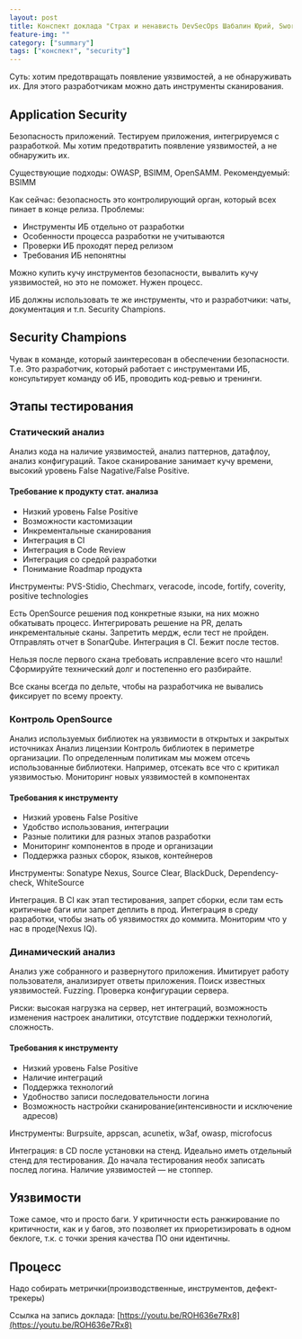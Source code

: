 ```yaml
---
layout: post
title: Конспект доклада "Страх и ненависть DevSecOps Шабалин Юрий, Swordfish Security"
feature-img: ""
category: ["summary"]
tags: ["конспект", "security"]
---
```


Суть: хотим предотвращать появление уязвимостей, а не обнаруживать их. Для этого разработчикам можно дать инструменты сканирования.

## Application Security

Безопасность приложений. Тестируем приложения, интегрируемся с разработкой. Мы хотим предотвратить появление уязвимостей, а не обнаружить их.

Существующие подходы: OWASP, BSIMM, OpenSAMM. Рекомендуемый: BSIMM

Как сейчас: безопасность это контролирующий орган, который всех пинает в конце релиза.
Проблемы:

* Инструменты ИБ отдельно от разработки
* Особенности процесса разработки не учитываются
* Проверки ИБ проходят перед релизом
* Требования ИБ непонятны

Можно купить кучу инструментов безопасности, вывалить кучу уязвимостей, но это не поможет. Нужен процесс.

ИБ должны использовать те же инструменты, что и разработчики: чаты, документация и т.п. Security Champions.

## Security Champions

Чувак в команде, который заинтересован в обеспечении безопасности. Т.е. Это разработчик, который работает с инструментами ИБ, консультирует команду об ИБ, проводить код-ревью и тренинги.

## Этапы тестирования

### Статический анализ

Анализ кода на наличие уязвимостей, анализ паттернов, датафлоу, анализ конфигураций.
Такое сканирование занимает кучу времени, высокий уровень False Nagative/False Positive.

#### Требование к продукту стат. анализа

* Низкий уровень False Positive
* Возможности кастомизации
* Инкрементальные сканирования
* Интеграция в CI
* Интеграция в Code Review
* Интеграция со средой разработки
* Понимание Roadmap продукта

Инструменты: PVS-Stidio, Chechmarx, veracode, incode, fortify, coverity, positive technologies

Есть OpenSource решения под конкретные языки, на них можно обкатывать процесс.
Интегрировать решение на PR, делать инкрементальные сканы. Запретить мердж, если тест не пройден. Отправлять отчет в SonarQube.
Интеграция в CI. Бежит после тестов.

Нельзя после первого скана требовать исправление всего что нашли! Сформируйте технический долг и постепенно его разбирайте.

Все сканы всегда по дельте, чтобы на разработчика не вывались фиксирует по всему проекту.

### Контроль OpenSource

Анализ используемых библиотек на уязвимости в открытых и закрытых источниках
Анализ лицензии
Контроль библиотек в периметре организации. По определенным политикам мы можем отсечь использованные библиотеки. Например, отсекать все что с критикал уязвимостью.
Мониторинг новых уязвимостей в компонентах

#### Требования к инструменту

* Низкий уровень False Positive
* Удобство использования, интеграции
* Разные политики для разных этапов разработки
* Мониторинг компонентов в проде и организации
* Поддержка разных сборок, языков, контейнеров

Инструменты: Sonatype Nexus, Source Clear, BlackDuck, Dependency-check, WhiteSource

Интеграция. В CI как этап тестирования, запрет сборки, если там есть критичные баги или запрет деплить в прод. Интеграция в среду разработки, чтобы знать об уязвимостях до коммита. Мониторим что у нас в проде(Nexus IQ).

### Динамический анализ

Анализ уже собранного и развернутого приложения.
Имитирует работу пользователя, анализирует ответы приложения. Поиск известных уязвимостей. Fuzzing. Проверка конфигурации сервера.

Риски: высокая нагрузка на сервер, нет интеграций, возможность изменения настроек аналитики, отсутствие поддержки технологий, сложность.

#### Требования к инструменту

* Низкий уровень False Positive
* Наличие интеграций
* Поддержка технологий
* Удобноство записи последовательности логина
* Возможность настройки сканирование(интенсивности и исключение адресов)

Инструменты: Burpsuite, appscan, acunetix, w3af, owasp, microfocus

Интеграция: в CD после установки на стенд. Идеально иметь отдельный стенд для тестирования. До начала тестирования необх записать послед логина. Наличие уязвимостей — не стоппер.

## Уязвимости

Тоже самое, что и просто баги. У критичности есть ранжирование по критичности, как и у багов, это позволяет их приоретизировать в одном беклоге, т.к. с точки зрения качества ПО они идентичны.

## Процесс

Надо собирать метрички(производственные, инструментов, дефект-трекеры)

Ссылка на запись доклада: [https://youtu.be/ROH636e7Rx8](https://youtu.be/ROH636e7Rx8)